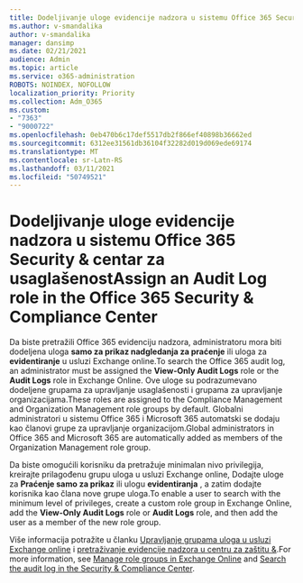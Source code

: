 ```yaml
---
title: Dodeljivanje uloge evidencije nadzora u sistemu Office 365 Security & centar za usaglašenost
ms.author: v-smandalika
author: v-smandalika
manager: dansimp
ms.date: 02/21/2021
audience: Admin
ms.topic: article
ms.service: o365-administration
ROBOTS: NOINDEX, NOFOLLOW
localization_priority: Priority
ms.collection: Adm_O365
ms.custom:
- "7363"
- "9000722"
ms.openlocfilehash: 0eb470b6c17def5517db2f866ef40898b36662ed
ms.sourcegitcommit: 6312ee31561db36104f32282d019d069ede69174
ms.translationtype: MT
ms.contentlocale: sr-Latn-RS
ms.lasthandoff: 03/11/2021
ms.locfileid: "50749521"
---
```

# <a name="assign-an-audit-log-role-in-the-office-365-security--compliance-center"></a><span data-ttu-id="9896d-102">Dodeljivanje uloge evidencije nadzora u sistemu Office 365 Security & centar za usaglašenost</span><span class="sxs-lookup"><span data-stu-id="9896d-102">Assign an Audit Log role in the Office 365 Security & Compliance Center</span></span>

<span data-ttu-id="9896d-103">Da biste pretražili Office 365 evidenciju nadzora, administratoru mora biti dodeljena uloga **samo za prikaz nadgledanja za praćenje** ili uloga za **evidentiranje** u usluzi Exchange online.</span><span class="sxs-lookup"><span data-stu-id="9896d-103">To search the Office 365 audit log, an administrator must be assigned the **View-Only Audit Logs** role or the **Audit Logs** role in Exchange Online.</span></span> <span data-ttu-id="9896d-104">Ove uloge su podrazumevano dodeljene grupama za upravljanje usaglašenosti i grupama za upravljanje organizacijama.</span><span class="sxs-lookup"><span data-stu-id="9896d-104">These roles are assigned to the Compliance Management and Organization Management role groups by default.</span></span> <span data-ttu-id="9896d-105">Globalni administratori u sistemu Office 365 i Microsoft 365 automatski se dodaju kao članovi grupe za upravljanje organizacijom.</span><span class="sxs-lookup"><span data-stu-id="9896d-105">Global administrators in Office 365 and Microsoft 365 are automatically added as members of the Organization Management role group.</span></span>

<span data-ttu-id="9896d-106">Da biste omogućili korisniku da pretražuje minimalan nivo privilegija, kreirajte prilagođenu grupu uloga u usluzi Exchange online, Dodajte uloge za **Praćenje samo za prikaz** ili ulogu **evidentiranja** , a zatim dodajte korisnika kao člana nove grupe uloga.</span><span class="sxs-lookup"><span data-stu-id="9896d-106">To enable a user to search with the minimum level of privileges, create a custom role group in Exchange Online, add the **View-Only Audit Logs** role or **Audit Logs** role, and then add the user as a member of the new role group.</span></span>

<span data-ttu-id="9896d-107">Više informacija potražite u članku [Upravljanje grupama uloga u usluzi Exchange online](https://docs.microsoft.com/Exchange/permissions-exo/role-groups) i [pretraživanje evidencije nadzora u centru za zaštitu &](https://docs.microsoft.com/microsoft-365/compliance/search-the-audit-log-in-security-and-compliance).</span><span class="sxs-lookup"><span data-stu-id="9896d-107">For more information, see [Manage role groups in Exchange Online](https://docs.microsoft.com/Exchange/permissions-exo/role-groups) and [Search the audit log in the Security & Compliance Center](https://docs.microsoft.com/microsoft-365/compliance/search-the-audit-log-in-security-and-compliance).</span></span>